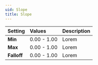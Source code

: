 ```yaml
---
uid: Slope
title: Slope
---
```


| Setting     | Values      | Description |
| :---------- | :---------- | :---------- |
| **Min**     | 0.00 - 1.00 | Lorem       |
| **Max**     | 0.00 - 1.00 | Lorem       |
| **Falloff** | 0.00 - 1.00 | Lorem       |



